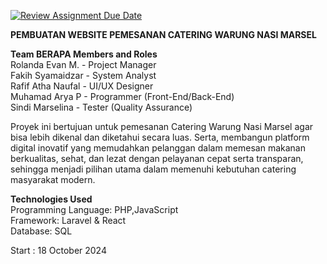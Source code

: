 [![Review Assignment Due Date](https://classroom.github.com/assets/deadline-readme-button-22041afd0340ce965d47ae6ef1cefeee28c7c493a6346c4f15d667ab976d596c.svg)](https://classroom.github.com/a/Wq523uwp)

**PEMBUATAN WEBSITE PEMESANAN CATERING WARUNG NASI MARSEL**

**Team BERAPA Members and Roles**<br>
Rolanda Evan M. - Project Manager  
Fakih Syamaidzar - System Analyst  
Rafif Atha Naufal - UI/UX Designer  
Muhamad Arya P - Programmer (Front-End/Back-End)  
Sindi Marselina - Tester (Quality Assurance)  


Proyek ini bertujuan untuk pemesanan Catering Warung Nasi Marsel agar bisa lebih dikenal dan diketahui secara luas. Serta, membangun platform digital inovatif yang memudahkan pelanggan dalam memesan makanan berkualitas, sehat, dan lezat dengan pelayanan cepat serta transparan, sehingga menjadi pilihan utama dalam memenuhi kebutuhan catering masyarakat modern.

**Technologies Used**<br>
Programming Language: PHP,JavaScript<br>
Framework: Laravel & React<br>
Database: SQL 

Start : 18 October 2024
